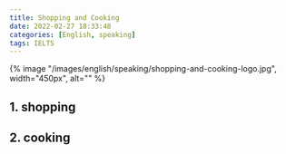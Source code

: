 ```yaml
---
title: Shopping and Cooking
date: 2022-02-27 18:33:48
categories: [English, speaking]
tags: IELTS
---
```


{% image "/images/english/speaking/shopping-and-cooking-logo.jpg", width="450px", alt="" %}

<!-- more -->

## 1. shopping


## 2. cooking